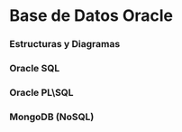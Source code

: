 # Base de Datos Oracle

### Estructuras y Diagramas
### Oracle SQL
### Oracle PL\SQL
### MongoDB (NoSQL)
